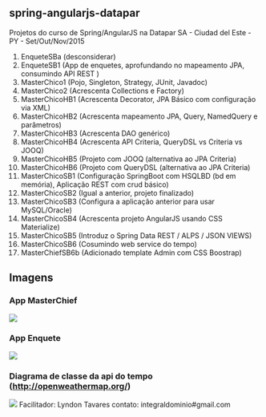 ## spring-angularjs-datapar

Projetos do curso de Spring/AngularJS na Datapar SA - Ciudad del Este - PY - Set/Out/Nov/2015

1. EnqueteSBa (desconsiderar)
2. EnqueteSB1 (App de enquetes, aprofundando no mapeamento JPA, consumindo API REST )
3. MasterChico1  (Pojo,  Singleton, Strategy, JUnit, Javadoc)
4. MasterChico2  (Acrescenta Collections e Factory)
5. MasterChicoHB1 (Acrescenta Decorator, JPA Básico com configuração via XML) 
6. MasterChicoHB2 (Acrescenta mapeamento JPA, Query, NamedQuery e parâmetros)
7. MasterChicoHB3 (Acrescenta DAO genérico)
8. MasterChicoHB4 (Acrescenta API Criteria, QueryDSL vs Criteria vs JOOQ)
9. MasterChicoHB5 (Projeto com JOOQ (alternativa ao JPA Criteria)
10. MasterChicoHB6 (Projeto com QueryDSL (alternativa ao JPA Criteria)
11. MasterChicoSB1 (Configuração SpringBoot com HSQLBD (bd em memória), Aplicação REST com crud básico)
12. MasterChicoSB2 (Igual a anterior, projeto finalizado)
13. MasterChicoSB3 (Configura a aplicação anterior para usar MySQL/Oracle)
14. MasterChicoSB4 (Acrescenta projeto AngularJS usando CSS Materialize)
15. MasterChicoSB5 (Introduz o Spring Data REST / ALPS / JSON VIEWS)
16. MasterChicoSB6 (Cosumindo web service do tempo)
17. MasterChiefSB6b (Adicionado template Admin com CSS Boostrap)

## Imagens

### App MasterChief

![](https://github.com/lyndontavares/spring-angularjs-datapar/blob/master/app-MasterChico/MasterChicoSB6b/src/main/resources/static/image/master.png)

### App Enquete

![](http://lyndontavares.github.io/images/2015-10-05_22-32-14.png)

### Diagrama de classe da api do tempo (http://openweathermap.org/)

![](https://github.com/lyndontavares/spring-angularjs-datapar/blob/master/app-MasterChico/MasterChicoSB6/src/main/resources/static/image/Tempo.png)
Facilitador: Lyndon Tavares
contato: integraldominio#gmail.com
